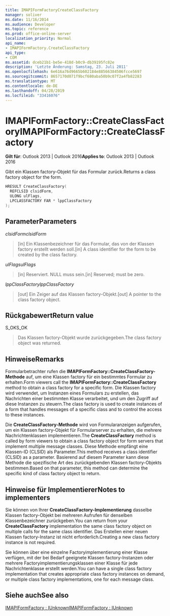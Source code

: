```yaml
---
title: IMAPIFormFactoryCreateClassFactory
manager: soliver
ms.date: 11/16/2014
ms.audience: Developer
ms.topic: reference
ms.prod: office-online-server
localization_priority: Normal
api_name:
- IMAPIFormFactory.CreateClassFactory
api_type:
- COM
ms.assetid: dceb21b1-be5e-418d-b0c9-db39195fc82e
description: 'Letzte Änderung: Samstag, 23. Juli 2011'
ms.openlocfilehash: 6e616a76d9665b602184e88566384506fcce5697
ms.sourcegitcommit: 8657170d071f9bcf680aba50b9c07f2a4fb82283
ms.translationtype: MT
ms.contentlocale: de-DE
ms.lasthandoff: 04/28/2019
ms.locfileid: "33416076"
---
```

# <a name="imapiformfactorycreateclassfactory"></a><span data-ttu-id="e683f-103">IMAPIFormFactory::CreateClassFactory</span><span class="sxs-lookup"><span data-stu-id="e683f-103">IMAPIFormFactory::CreateClassFactory</span></span>

  
  
<span data-ttu-id="e683f-104">**Gilt für**: Outlook 2013 | Outlook 2016</span><span class="sxs-lookup"><span data-stu-id="e683f-104">**Applies to**: Outlook 2013 | Outlook 2016</span></span> 
  
<span data-ttu-id="e683f-105">Gibt ein Klassen factory-Objekt für das Formular zurück.</span><span class="sxs-lookup"><span data-stu-id="e683f-105">Returns a class factory object for the form.</span></span>
  
```cpp
HRESULT CreateClassFactory(
  REFCLSID clsidForm,
  ULONG ulFlags,
  LPCLASSFACTORY FAR * lppClassFactory
);
```

## <a name="parameters"></a><span data-ttu-id="e683f-106">Parameter</span><span class="sxs-lookup"><span data-stu-id="e683f-106">Parameters</span></span>

 <span data-ttu-id="e683f-107">_clsidForm_</span><span class="sxs-lookup"><span data-stu-id="e683f-107">_clsidForm_</span></span>
  
> <span data-ttu-id="e683f-108">[in] Ein Klassenbezeichner für das Formular, das von der Klassen factory erstellt werden soll.</span><span class="sxs-lookup"><span data-stu-id="e683f-108">[in] A class identifier for the form to be created by the class factory.</span></span>
    
 <span data-ttu-id="e683f-109">_ulFlags_</span><span class="sxs-lookup"><span data-stu-id="e683f-109">_ulFlags_</span></span>
  
> <span data-ttu-id="e683f-110">[in] Reserviert. NULL muss sein.</span><span class="sxs-lookup"><span data-stu-id="e683f-110">[in] Reserved; must be zero.</span></span>
    
 <span data-ttu-id="e683f-111">_lppClassFactory_</span><span class="sxs-lookup"><span data-stu-id="e683f-111">_lppClassFactory_</span></span>
  
> <span data-ttu-id="e683f-112">[out] Ein Zeiger auf das Klassen factory-Objekt.</span><span class="sxs-lookup"><span data-stu-id="e683f-112">[out] A pointer to the class factory object.</span></span>
    
## <a name="return-value"></a><span data-ttu-id="e683f-113">Rückgabewert</span><span class="sxs-lookup"><span data-stu-id="e683f-113">Return value</span></span>

<span data-ttu-id="e683f-114">S_OK</span><span class="sxs-lookup"><span data-stu-id="e683f-114">S_OK</span></span> 
  
> <span data-ttu-id="e683f-115">Das Klassen factory-Objekt wurde zurückgegeben.</span><span class="sxs-lookup"><span data-stu-id="e683f-115">The class factory object was returned.</span></span>
    
## <a name="remarks"></a><span data-ttu-id="e683f-116">Hinweise</span><span class="sxs-lookup"><span data-stu-id="e683f-116">Remarks</span></span>

<span data-ttu-id="e683f-117">Formularbetrachter rufen die **IMAPIFormFactory::CreateClassFactory-Methode** auf, um eine Klassen factory für ein bestimmtes Formular zu erhalten.</span><span class="sxs-lookup"><span data-stu-id="e683f-117">Form viewers call the **IMAPIFormFactory::CreateClassFactory** method to obtain a class factory for a specific form.</span></span> <span data-ttu-id="e683f-118">Die Klassen factory wird verwendet, um Instanzen eines Formulars zu erstellen, das Nachrichten einer bestimmten Klasse verarbeitet, und um den Zugriff auf diese Instanzen zu steuern.</span><span class="sxs-lookup"><span data-stu-id="e683f-118">The class factory is used to create instances of a form that handles messages of a specific class and to control the access to these instances.</span></span> 
  
<span data-ttu-id="e683f-119">Die **CreateClassFactory-Methode** wird von Formularanzeigen aufgerufen, um ein Klassen factory-Objekt für Formularserver zu erhalten, die mehrere Nachrichtenklassen implementieren.</span><span class="sxs-lookup"><span data-stu-id="e683f-119">The **CreateClassFactory** method is called by form viewers to obtain a class factory object for form servers that implement multiple message classes.</span></span> <span data-ttu-id="e683f-120">Diese Methode empfängt eine Klassen-ID (CLSID) als Parameter.</span><span class="sxs-lookup"><span data-stu-id="e683f-120">This method receives a class identifier (CLSID) as a parameter.</span></span> <span data-ttu-id="e683f-121">Basierend auf diesem Parameter kann diese Methode die spezifische Art des zurückgebenden Klassen factory-Objekts bestimmen.</span><span class="sxs-lookup"><span data-stu-id="e683f-121">Based on that parameter, this method can determine the specific kind of class factory object to return.</span></span> 
  
## <a name="notes-to-implementers"></a><span data-ttu-id="e683f-122">Hinweise für Implementierer</span><span class="sxs-lookup"><span data-stu-id="e683f-122">Notes to implementers</span></span>

<span data-ttu-id="e683f-123">Sie können von Ihrer **CreateClassFactory-Implementierung** dasselbe Klassen factory-Objekt bei mehreren Aufrufen für denselben Klassenbezeichner zurückgeben.</span><span class="sxs-lookup"><span data-stu-id="e683f-123">You can return from your **CreateClassFactory** implementation the same class factory object on multiple calls for the same class identifier.</span></span> <span data-ttu-id="e683f-124">Das Erstellen einer neuen Klassen factory-Instanz ist nicht erforderlich.</span><span class="sxs-lookup"><span data-stu-id="e683f-124">Creating a new class factory instance is not required.</span></span> 
  
<span data-ttu-id="e683f-125">Sie können über eine einzelne Factoryimplementierung einer Klasse verfügen, mit der bei Bedarf geeignete Klassen factory-Instanzen oder mehrere Factoryimplementierungsklassen einer Klasse für jede Nachrichtenklasse erstellt werden.</span><span class="sxs-lookup"><span data-stu-id="e683f-125">You can have a single class factory implementation that creates appropriate class factory instances on demand, or multiple class factory implementations, one for each message class.</span></span>
  
## <a name="see-also"></a><span data-ttu-id="e683f-126">Siehe auch</span><span class="sxs-lookup"><span data-stu-id="e683f-126">See also</span></span>



[<span data-ttu-id="e683f-127">IMAPIFormFactory : IUnknown</span><span class="sxs-lookup"><span data-stu-id="e683f-127">IMAPIFormFactory : IUnknown</span></span>](imapiformfactoryiunknown.md)

